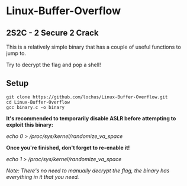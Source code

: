 # Linux-Buffer-Overflow
## 2S2C - 2 Secure 2 Crack

This is a relatively simple binary that has a couple of useful functions to jump to.

Try to decrypt the flag and pop a shell!

## Setup

```
git clone https://github.com/lochus/Linux-Buffer-Overflow.git
cd Linux-Buffer-Overflow
gcc binary.c -o binary
```

**It's recommended to temporarily disable ASLR before attempting to exploit this binary:**

*echo 0 > /proc/sys/kernel/randomize_va_space*

**Once you're finished, don't forget to re-enable it!**

*echo 1 > /proc/sys/kernel/randomize_va_space*

*Note: There's no need to manually decrypt the flag, the binary has everything in it that you need.*


